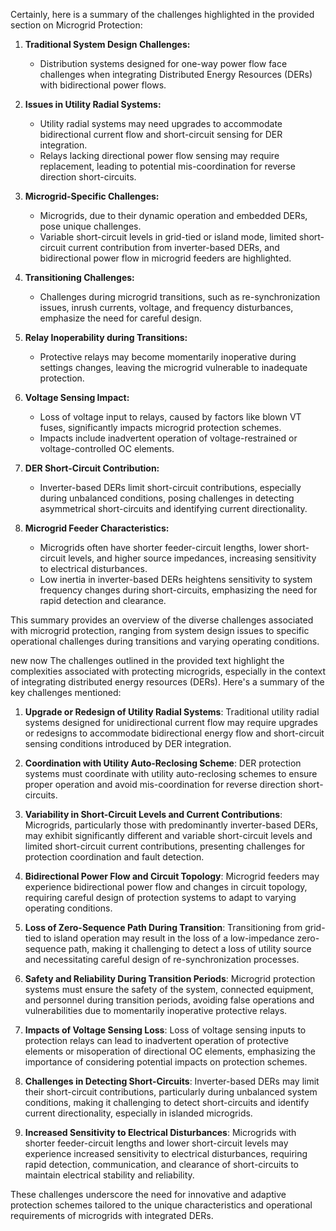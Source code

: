 Certainly, here is a summary of the challenges highlighted in the provided section on Microgrid Protection:

1. **Traditional System Design Challenges:**
   - Distribution systems designed for one-way power flow face challenges when integrating Distributed Energy Resources (DERs) with bidirectional power flows.

2. **Issues in Utility Radial Systems:**
   - Utility radial systems may need upgrades to accommodate bidirectional current flow and short-circuit sensing for DER integration.
   - Relays lacking directional power flow sensing may require replacement, leading to potential mis-coordination for reverse direction short-circuits.

3. **Microgrid-Specific Challenges:**
   - Microgrids, due to their dynamic operation and embedded DERs, pose unique challenges.
   - Variable short-circuit levels in grid-tied or island mode, limited short-circuit current contribution from inverter-based DERs, and bidirectional power flow in microgrid feeders are highlighted.

4. **Transitioning Challenges:**
   - Challenges during microgrid transitions, such as re-synchronization issues, inrush currents, voltage, and frequency disturbances, emphasize the need for careful design.

5. **Relay Inoperability during Transitions:**
   - Protective relays may become momentarily inoperative during settings changes, leaving the microgrid vulnerable to inadequate protection.

6. **Voltage Sensing Impact:**
   - Loss of voltage input to relays, caused by factors like blown VT fuses, significantly impacts microgrid protection schemes.
   - Impacts include inadvertent operation of voltage-restrained or voltage-controlled OC elements.

7. **DER Short-Circuit Contribution:**
   - Inverter-based DERs limit short-circuit contributions, especially during unbalanced conditions, posing challenges in detecting asymmetrical short-circuits and identifying current directionality.

8. **Microgrid Feeder Characteristics:**
   - Microgrids often have shorter feeder-circuit lengths, lower short-circuit levels, and higher source impedances, increasing sensitivity to electrical disturbances.
   - Low inertia in inverter-based DERs heightens sensitivity to system frequency changes during short-circuits, emphasizing the need for rapid detection and clearance.

This summary provides an overview of the diverse challenges associated with microgrid protection, ranging from system design issues to specific operational challenges during transitions and varying operating conditions.



new now 
The challenges outlined in the provided text highlight the complexities associated with protecting microgrids, especially in the context of integrating distributed energy resources (DERs). Here's a summary of the key challenges mentioned:

1. **Upgrade or Redesign of Utility Radial Systems**: Traditional utility radial systems designed for unidirectional current flow may require upgrades or redesigns to accommodate bidirectional energy flow and short-circuit sensing conditions introduced by DER integration.

2. **Coordination with Utility Auto-Reclosing Scheme**: DER protection systems must coordinate with utility auto-reclosing schemes to ensure proper operation and avoid mis-coordination for reverse direction short-circuits.

3. **Variability in Short-Circuit Levels and Current Contributions**: Microgrids, particularly those with predominantly inverter-based DERs, may exhibit significantly different and variable short-circuit levels and limited short-circuit current contributions, presenting challenges for protection coordination and fault detection.

4. **Bidirectional Power Flow and Circuit Topology**: Microgrid feeders may experience bidirectional power flow and changes in circuit topology, requiring careful design of protection systems to adapt to varying operating conditions.

5. **Loss of Zero-Sequence Path During Transition**: Transitioning from grid-tied to island operation may result in the loss of a low-impedance zero-sequence path, making it challenging to detect a loss of utility source and necessitating careful design of re-synchronization processes.

6. **Safety and Reliability During Transition Periods**: Microgrid protection systems must ensure the safety of the system, connected equipment, and personnel during transition periods, avoiding false operations and vulnerabilities due to momentarily inoperative protective relays.

7. **Impacts of Voltage Sensing Loss**: Loss of voltage sensing inputs to protection relays can lead to inadvertent operation of protective elements or misoperation of directional OC elements, emphasizing the importance of considering potential impacts on protection schemes.

8. **Challenges in Detecting Short-Circuits**: Inverter-based DERs may limit their short-circuit contributions, particularly during unbalanced system conditions, making it challenging to detect short-circuits and identify current directionality, especially in islanded microgrids.

9. **Increased Sensitivity to Electrical Disturbances**: Microgrids with shorter feeder-circuit lengths and lower short-circuit levels may experience increased sensitivity to electrical disturbances, requiring rapid detection, communication, and clearance of short-circuits to maintain electrical stability and reliability.

These challenges underscore the need for innovative and adaptive protection schemes tailored to the unique characteristics and operational requirements of microgrids with integrated DERs.